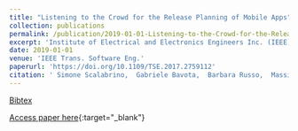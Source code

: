 ```yaml
---
title: "Listening to the Crowd for the Release Planning of Mobile Apps"
collection: publications
permalink: /publication/2019-01-01-Listening-to-the-Crowd-for-the-Release-Planning-of-Mobile-Apps
excerpt: 'Institute of Electrical and Electronics Engineers Inc. (IEEE), Los Alamitos, CA, USA, Scopus ID: 2-s2.0-85031778888, Cited by: 4'
date: 2019-01-01
venue: 'IEEE Trans. Software Eng.'
paperurl: 'https://doi.org/10.1109/TSE.2017.2759112'
citation: ' Simone Scalabrino,  Gabriele Bavota,  Barbara Russo,  Massimiliano Di Penta,  Rocco Oliveto, &quot;Listening to the Crowd for the Release Planning of Mobile Apps.&quot; IEEE Trans. Software Eng., 2019.'
---
```

[Bibtex](https://dblp.org/rec/bib/journals/tse/ScalabrinoBRPO19)

[Access paper here](https://doi.org/10.1109/TSE.2017.2759112){:target="_blank"}
